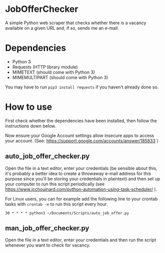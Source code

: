 # JobOfferChecker
A simple Python web scraper that checks whether there is a vacancy available on a given URL and, if so, sends me an e-mail.

# Dependencies

- Python 3
- Requests (HTTP library module)
- MIMETEXT (should come with Python 3)
- MIMEMULTIPART (should come with Python 3)

You may have to run 
`pip3 install requests` if you haven't already done so.

# How to use

First check whether the dependencies have been installed, then follow the instructions down below.

Now ensure your Google Account settings allow insecure apps to access your account. (See: https://support.google.com/accounts/answer/185833 )

## auto_job_offer_checker.py 
Open the file in a text editor, enter your credentials (be sensible about this, it's probably a better idea to create a throwaway e-mail address for this purpose since you'll be storing your credentials in plaintext) and then set up your computer to run this script periodically (see https://www.jcchouinard.com/python-automation-using-task-scheduler/ ).

For Linux users, you can for example add the following line to your crontab tasks with `crontab -e` to run this script every hour. 

`30 * * * * python3 ~/Documents/Scripts/auto_job_offer.py`

## man_job_offer_checker.py 
Open the file in a text editor, enter your credentials and then run the script whenever you want to check for vacancy.
